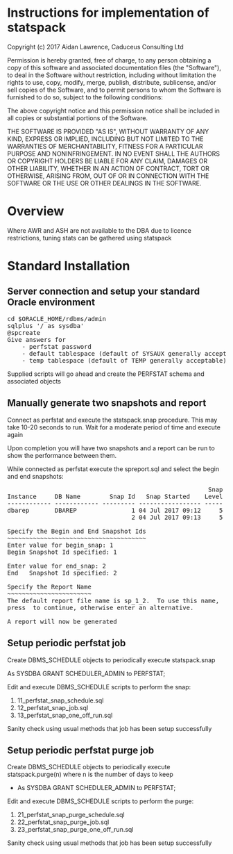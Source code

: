 <H1>Instructions for implementation of statspack</H1> 

Copyright (c) 2017 Aidan Lawrence, Caduceus Consulting Ltd

Permission is hereby granted, free of charge, to any person obtaining a copy of this software and associated documentation files (the "Software"), to deal in the Software without restriction, including without limitation the rights to use, copy, modify, merge, publish, distribute, sublicense, and/or sell copies of the Software, and to permit persons to whom the Software is furnished to do so, subject to the following conditions:

The above copyright notice and this permission notice shall be included in all copies or substantial portions of the Software. 

THE SOFTWARE IS PROVIDED "AS IS", WITHOUT WARRANTY OF ANY KIND, EXPRESS OR IMPLIED, INCLUDING BUT NOT LIMITED TO THE WARRANTIES OF MERCHANTABILITY, FITNESS FOR A PARTICULAR PURPOSE AND NONINFRINGEMENT. IN NO EVENT SHALL THE AUTHORS OR COPYRIGHT HOLDERS BE LIABLE FOR ANY CLAIM, DAMAGES OR OTHER LIABILITY, WHETHER IN AN ACTION OF CONTRACT, TORT OR OTHERWISE, ARISING FROM, OUT OF OR IN CONNECTION WITH THE SOFTWARE OR THE USE OR OTHER DEALINGS IN THE SOFTWARE.

<H1>Overview</H1>

Where AWR and ASH are not available to the DBA due to licence restrictions, tuning stats can be gathered using statspack 

<H1>Standard Installation</H1> 

<H2>Server connection and setup your standard Oracle environment</H2>

<pre>
cd $ORACLE_HOME/rdbms/admin 
sqlplus '/ as sysdba'
@spcreate 
Give answers for 
	- perfstat password 
	- default tablespace (default of SYSAUX generally acceptable)
	- temp tablespace (default of TEMP generally acceptable)
</pre>
Supplied scripts will go ahead and create the PERFSTAT schema and associated objects 

<H2>Manually generate two snapshots and report</H2> 	

Connect as perfstat and execute the statspack.snap procedure. This may take 10-20 seconds to run.
Wait for a moderate period of time and execute again

Upon completion you will have two snapshots and a report can be run to show the performance between them.

While connected as perfstat execute the spreport.sql and select the begin and end snapshots:
<pre>
                                                       Snap
Instance     DB Name        Snap Id   Snap Started    Level Comment
------------ ------------ --------- ----------------- ----- --------------------
dbarep       DBAREP               1 04 Jul 2017 09:12     5
                                  2 04 Jul 2017 09:13     5

Specify the Begin and End Snapshot Ids
~~~~~~~~~~~~~~~~~~~~~~~~~~~~~~~~~~~~~~
Enter value for begin_snap: 1
Begin Snapshot Id specified: 1

Enter value for end_snap: 2
End   Snapshot Id specified: 2

Specify the Report Name
~~~~~~~~~~~~~~~~~~~~~~~
The default report file name is sp_1_2.  To use this name,
press <return> to continue, otherwise enter an alternative. 

A report will now be generated 
</pre>

<H2>Setup periodic perfstat job</H2> 

Create DBMS_SCHEDULE objects to periodically execute statspack.snap

As SYSDBA GRANT SCHEDULER_ADMIN to PERFSTAT; 

Edit and execute DBMS_SCHEDULE scripts to perform the snap:
<ol>
<li>11_perfstat_snap_schedule.sql</li>
<li>12_perfstat_snap_job.sql</li>
<li>13_perfstat_snap_one_off_run.sql</li>
</ol>

Sanity check using usual methods that job has been setup successfully

<H2>Setup periodic perfstat purge job</H2>

Create DBMS_SCHEDULE objects to periodically execute statspack.purge(n) where n is the number of days to keep 

- As SYSDBA GRANT SCHEDULER_ADMIN to PERFSTAT; 

Edit and execute DBMS_SCHEDULE scripts to perform the purge:
<ol>
<li>21_perfstat_snap_purge_schedule.sql</li>
<li>22_perfstat_snap_purge_job.sql</li>
<li>23_perfstat_snap_purge_one_off_run.sql</li>
</ol>

Sanity check using usual methods that job has been setup successfully

